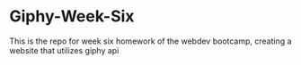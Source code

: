 # Giphy-Week-Six
This is the repo for week six homework of the webdev bootcamp, creating a website that utilizes giphy api
